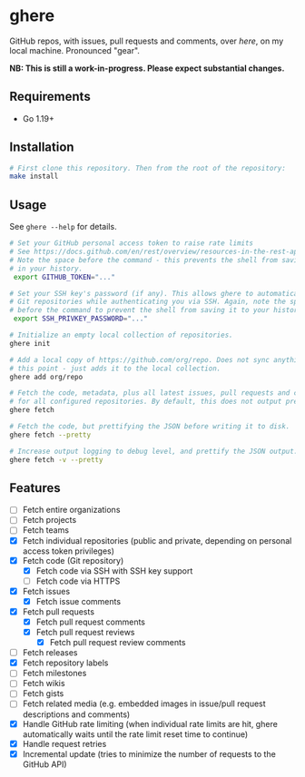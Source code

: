 # ghere

GitHub repos, with issues, pull requests and comments, over _here_, on my local
machine. Pronounced "gear".

**NB: This is still a work-in-progress. Please expect substantial changes.**

## Requirements

* Go 1.19+

## Installation

```bash
# First clone this repository. Then from the root of the repository:
make install
```

## Usage

See `ghere --help` for details.

```bash
# Set your GitHub personal access token to raise rate limits
# See https://docs.github.com/en/rest/overview/resources-in-the-rest-api#rate-limiting
# Note the space before the command - this prevents the shell from saving it
# in your history.
 export GITHUB_TOKEN="..."

# Set your SSH key's password (if any). This allows ghere to automatically pull
# Git repositories while authenticating you via SSH. Again, note the space
# before the command to prevent the shell from saving it to your history.
 export SSH_PRIVKEY_PASSWORD="..."

# Initialize an empty local collection of repositories.
ghere init

# Add a local copy of https://github.com/org/repo. Does not sync anything at
# this point - just adds it to the local collection.
ghere add org/repo

# Fetch the code, metadata, plus all latest issues, pull requests and comments
# for all configured repositories. By default, this does not output pretty JSON.
ghere fetch

# Fetch the code, but prettifying the JSON before writing it to disk.
ghere fetch --pretty

# Increase output logging to debug level, and prettify the JSON output.
ghere fetch -v --pretty
```

## Features

- [ ] Fetch entire organizations
- [ ] Fetch projects
- [ ] Fetch teams
- [x] Fetch individual repositories (public and private, depending on personal
  access token privileges)
- [x] Fetch code (Git repository)
  - [x] Fetch code via SSH with SSH key support
  - [ ] Fetch code via HTTPS
- [x] Fetch issues
  - [x] Fetch issue comments
- [x] Fetch pull requests
  - [x] Fetch pull request comments
  - [x] Fetch pull request reviews
    - [x] Fetch pull request review comments
- [ ] Fetch releases
- [x] Fetch repository labels
- [ ] Fetch milestones
- [ ] Fetch wikis
- [ ] Fetch gists
- [ ] Fetch related media (e.g. embedded images in issue/pull request
  descriptions and comments)
- [x] Handle GitHub rate limiting (when individual rate limits are hit, ghere
  automatically waits until the rate limit reset time to continue)
- [x] Handle request retries
- [x] Incremental update (tries to minimize the number of requests to the GitHub
  API)
